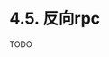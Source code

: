 # 4.5. 反向rpc

TODO

<!--
外网如何访问内网的rpc服务

隐喻：让客服主动打电话给我，然后我反映问题，让客服解决问题

grpc无法定制协议，只能时http2，但是流特性

bet/rpc on grpc

掉线，心跳？有必要吗

-->
